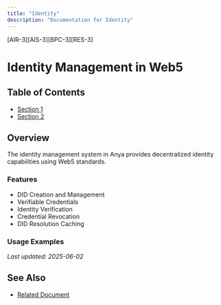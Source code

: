 ```yaml
---
title: "Identity"
description: "Documentation for Identity"
---
```


[AIR-3][AIS-3][BPC-3][RES-3]


<!-- markdownlint-disable MD013 line-length -->

# Identity Management in Web5

## Table of Contents

- [Section 1](#section-1)
- [Section 2](#section-2)


## Overview

The identity management system in Anya provides decentralized identity capabilities using Web5 standards.

### Features

- DID Creation and Management
- Verifiable Credentials
- Identity Verification
- Credential Revocation
- DID Resolution Caching

### Usage Examples


*Last updated: 2025-06-02*

## See Also

- [Related Document](#related-document)

